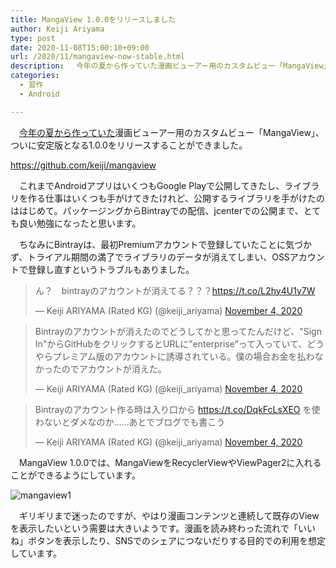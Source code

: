 ```yaml
---
title: MangaView 1.0.0をリリースしました
author: Keiji Ariyama
type: post
date: 2020-11-08T15:00:10+09:00
url: /2020/11/mangaview-now-stable.html
description: 　今年の夏から作っていた漫画ビューアー用のカスタムビュー「MangaView」、ついに安定版となる1.0.0をリリースすることができました。
categories:
  - 習作
  - Android

---
```


　[今年の夏から作っていた](/2020/08/mangaview.html)漫画ビューアー用のカスタムビュー「MangaView」、ついに安定版となる1.0.0をリリースすることができました。

https://github.com/keiji/mangaview

　これまでAndroidアプリはいくつもGoogle Playで公開してきたし、ライブラリを作る仕事はいくつも手がけてきたけれど、公開するライブラリを手がけたのははじめて。パッケージングからBintrayでの配信、jcenterでの公開まで、とても良い勉強になったと思います。

<!--more-->

　ちなみにBintrayは、最初Premiumアカウントで登録していたことに気づかず、トライアル期間の満了でライブラリのデータが消えてしまい、OSSアカウントで登録し直すというトラブルもありました。

<blockquote class="twitter-tweet"><p lang="ja" dir="ltr">ん？　bintrayのアカウントが消えてる？？？<a href="https://t.co/L2hy4U1y7W">https://t.co/L2hy4U1y7W</a></p>&mdash; Keiji ARIYAMA (Rated KG) (@keiji_ariyama) <a href="https://twitter.com/keiji_ariyama/status/1323788223269593088?ref_src=twsrc%5Etfw">November 4, 2020</a></blockquote> <script async src="https://platform.twitter.com/widgets.js" charset="utf-8"></script>

<blockquote class="twitter-tweet"><p lang="ja" dir="ltr">Bintrayのアカウントが消えたのでどうしてかと思ってたんだけど、&quot;Sign In&quot;からGitHubをクリックするとURLに”enterprise”って入っていて、どうやらプレミアム版のアカウントに誘導されている。僕の場合お金を払わなかったのでアカウントが消えた。</p>&mdash; Keiji ARIYAMA (Rated KG) (@keiji_ariyama) <a href="https://twitter.com/keiji_ariyama/status/1323790982232432642?ref_src=twsrc%5Etfw">November 4, 2020</a></blockquote> <script async src="https://platform.twitter.com/widgets.js" charset="utf-8"></script>

<blockquote class="twitter-tweet"><p lang="ja" dir="ltr">Bintrayのアカウント作る時は入り口から <a href="https://t.co/DqkFcLsXEO">https://t.co/DqkFcLsXEO</a> を使わないとダメなのか……あとでブログでも書こう</p>&mdash; Keiji ARIYAMA (Rated KG) (@keiji_ariyama) <a href="https://twitter.com/keiji_ariyama/status/1323791234792525824?ref_src=twsrc%5Etfw">November 4, 2020</a></blockquote> <script async src="https://platform.twitter.com/widgets.js" charset="utf-8"></script>

　MangaView 1.0.0では、MangaViewをRecyclerViewやViewPager2に入れることができるようにしています。

![mangaview1](https://github.com/keiji/mangaview/blob/gallery/with_viewpager2.gif?raw=true)

　ギリギリまで迷ったのですが、やはり漫画コンテンツと連続して既存のViewを表示したいという需要は大きいようです。漫画を読み終わった流れで「いいね」ボタンを表示したり、SNSでのシェアにつないだりする目的での利用を想定しています。
